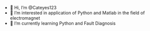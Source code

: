 - 👋 Hi, I’m @Cateyes123
- 👀 I’m interested in application of Python and Matlab in the field of electromagnet
- 🌱 I’m currently learning Python and Fault Diagnosis

<!---
Cateyes123/Cateyes123 is a ✨ special ✨ repository because its `README.md` (this file) appears on your GitHub profile.
You can click the Preview link to take a look at your changes.
--->
